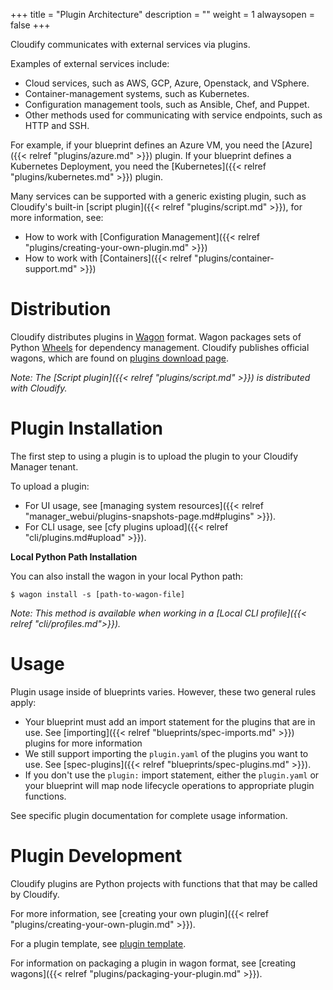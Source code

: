 +++
title = "Plugin Architecture"
description = ""
weight = 1
alwaysopen = false
+++

Cloudify communicates with external services via plugins.

Examples of external services include:

- Cloud services, such as AWS, GCP, Azure, Openstack, and VSphere.
- Container-management systems, such as Kubernetes.
- Configuration management tools, such as Ansible, Chef, and Puppet.
- Other methods used for communicating with service endpoints, such as HTTP and SSH.

For example, if your blueprint defines an Azure VM, you need the [Azure]({{< relref "plugins/azure.md" >}}) plugin. If your blueprint defines a Kubernetes Deployment, you need the [Kubernetes]({{< relref "plugins/kubernetes.md" >}}) plugin.

Many services can be supported with a generic existing plugin, such as Cloudify's built-in [script plugin]({{< relref "plugins/script.md" >}}), for more information, see:

- How to work with [Configuration Management]({{< relref "plugins/creating-your-own-plugin.md" >}})
- How to work with [Containers]({{< relref "plugins/container-support.md" >}})


# Distribution

Cloudify distributes plugins in [Wagon](https://github.com/cloudify-cosmo/wagon/blob/master/README.md) format. Wagon packages sets of Python [Wheels](https://packaging.python.org/tutorials/distributing-packages/#wheels) for dependency management. Cloudify publishes official wagons, which are found on [plugins download page](http://cloudify.co/plugins).

_Note: The [Script plugin]({{< relref "plugins/script.md" >}}) is distributed with Cloudify._


# Plugin Installation

The first step to using a plugin is to upload the plugin to your Cloudify Manager tenant.

To upload a plugin:

- For UI usage, see [managing system resources]({{< relref "manager_webui/plugins-snapshots-page.md#plugins" >}}).
- For CLI usage, see [cfy plugins upload]({{< relref "cli/plugins.md#upload" >}}).


**Local Python Path Installation**

You can also install the wagon in your local Python path:

```
$ wagon install -s [path-to-wagon-file]
```

_Note: This method is available when working in a [Local CLI profile]({{< relref "cli/profiles.md">}})._


# Usage

Plugin usage inside of blueprints varies. However, these two general rules apply:

- Your blueprint must add an import statement for the plugins that are in use. See [importing]({{< relref "blueprints/spec-imports.md" >}}) plugins for more information
- We still support importing the `plugin.yaml` of the plugins you want to use. See [spec-plugins]({{< relref "blueprints/spec-plugins.md" >}}).
- If you don't use the `plugin:` import statement, either the `plugin.yaml` or your blueprint will map node lifecycle operations to appropriate plugin functions.

See specific plugin documentation for complete usage information. 


# Plugin Development

Cloudify plugins are Python projects with functions that that may be called by Cloudify.

For more information, see [creating your own plugin]({{< relref "plugins/creating-your-own-plugin.md" >}}).

For a plugin template, see [plugin template](https://github.com/cloudify-cosmo/cloudify-plugin-template).

For information on packaging a plugin in wagon format, see [creating wagons]({{< relref "plugins/packaging-your-plugin.md" >}}).
